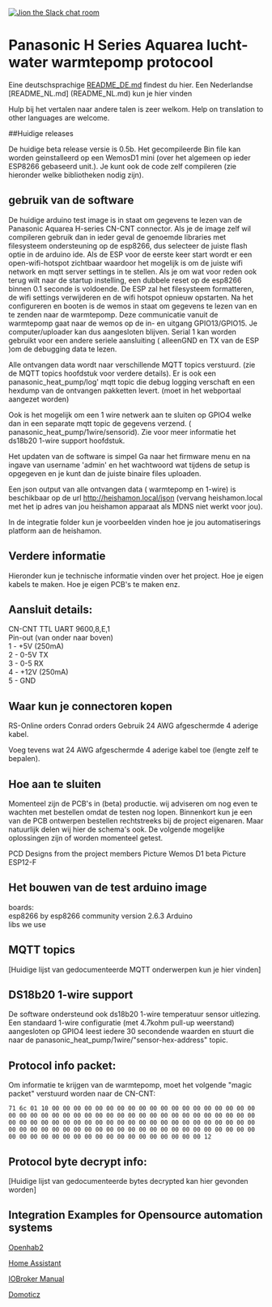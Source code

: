 ﻿[![Jion the Slack chat room](https://img.shields.io/badge/Slack-Join%20the%20chat%20room-orange)](https://join.slack.com/t/panasonic-wemos/shared_invite/enQtODg2MDY0NjE1OTI3LTgzYjkwMzIwNTAwZTMyYzgwNDQ1Y2QxYjkwODg3NjMyN2MyM2ViMDM3Yjc3OGE3MGRiY2FkYzI4MzZiZDVkNGE)


# Panasonic H Series Aquarea lucht-water warmtepomp protocool

Eine deutschsprachige [README_DE.md](README_DE.md) findest du hier.
Een Nederlandse [README_NL.md] (README_NL.md) kun je hier vinden

Hulp bij het vertalen naar andere talen is zeer welkom.
Help on translation to other languages are welcome.

##Huidige releases

De huidige beta release versie is 0.5b. Het gecompileerde Bin file kan worden geinstalleerd op een WemosD1 mini (over het algemeen op ieder ESP8266 gebaseerd unit.). Je kunt ook de code zelf compileren (zie hieronder welke bibliotheken nodig zijn).

## gebruik van de software

De huidige arduino test image is in staat om gegevens te lezen van de Panasonic Aquarea H-series CN-CNT connector. 
Als je de image zelf wil compileren gebruik dan in ieder geval de genoemde libraries met filesysteem ondersteuning op de esp8266, dus selecteer de juiste flash optie in de arduino ide. 
Als de ESP voor de eerste keer start wordt er een open-wifi-hotspot zichtbaar waardoor het mogelijk is om de juiste wifi network en mqtt server settings in te stellen. 
Als je om wat voor reden ook terug wilt naar de startup instelling, een dubbele reset op de esp8266 binnen 0.1 seconde is voldoende. De ESP zal het filesysteem formatteren, de wifi settings verwijderen en de wifi hotspot opnieuw opstarten. 
Na het configureren en booten  is de wemos in staat om gegevens te lezen van en te zenden naar de warmtepomp. Deze communicatie vanuit de warmtepomp gaat naar de wemos op de in- en uitgang GPIO13/GPIO15. Je computer/uploader kan dus aangesloten blijven.
Serial 1 kan worden gebruikt voor een andere seriele aansluiting ( alleenGND en TX van de ESP )om de debugging data te lezen.

Alle ontvangen data wordt naar verschillende MQTT topics verstuurd. (zie de MQTT topics hoofdstuk voor verdere details). Er is ook een  panasonic_heat_pump/log' mqtt topic die debug logging verschaft en een hexdump van de ontvangen pakketten levert. (moet in het webportaal aangezet worden)

Ook is het mogelijk om een 1 wire netwerk aan te sluiten op GPIO4 welke dan in een separate mqtt topic de gegevens verzend. ( panasonic_heat_pump/1wire/sensorid). Zie voor meer informatie het ds18b20 1-wire support hoofdstuk.

Het updaten van de software is simpel Ga naar het firmware menu en na ingave van username 'admin' en het wachtwoord wat tijdens de setup is opgegeven en je kunt dan de juiste binaire files uploaden.

Een json output van alle ontvangen data ( warmtepomp en 1-wire) is beschikbaar op de url http://heishamon.local/json (vervang heishamon.local met het ip adres van jou heishamon apparaat als MDNS niet werkt voor jou).

In de integratie folder kun je voorbeelden vinden hoe je jou automatiserings platform aan de heishamon.

## Verdere informatie
Hieronder kun je technische informatie vinden over het project. Hoe je eigen kabels te maken. Hoe je eigen PCB's te maken enz. 

## Aansluit details:
CN-CNT TTL UART 9600,8,E,1  \
Pin-out (van onder naar boven) \
1 - +5V (250mA)  \
2 - 0-5V TX  \
3 - 0-5 RX  \
4 - +12V (250mA) \
5 - GND

## Waar kun je connectoren kopen
RS-Online orders
Conrad orders
Gebruik  24 AWG afgeschermde 4 aderige kabel.

Voeg tevens wat 24 AWG afgeschermde 4 aderige kabel toe (lengte zelf te bepalen).

## Hoe aan te sluiten

Momenteel zijn de PCB's in (beta) productie. wij adviseren om nog even te wachten met bestellen omdat de testen nog lopen. Binnenkort kun je een van de PCB ontwerpen bestellen rechtstreeks bij de project eigenaren. Maar natuurlijk delen wij hier de schema's ook. De volgende mogelijke oplossingen zijn of worden momenteel getest.

PCD Designs from the project members 
Picture Wemos D1 beta
Picture ESP12-F



## Het bouwen van de test arduino image
boards: \
esp8266 by esp8266 community version 2.6.3  Arduino  
libs we use


## MQTT topics
[Huidige lijst van gedocumenteerde MQTT onderwerpen kun je hier vinden]

## DS18b20 1-wire support
De software ondersteund ook ds18b20 1-wire temperatuur sensor uitlezing. Een standaard 1-wire configuratie (met 4.7kohm pull-up weerstand) aangesloten op GPIO4 leest iedere 30 secondende waarden en stuurt die naar de panasonic_heat_pump/1wire/"sensor-hex-address" topic.

## Protocol info packet:

Om informatie te krijgen van de warmtepomp, moet het volgende "magic packet" verstuurd worden naar de CN-CNT: 

`71 6c 01 10 00 00 00 00 00 00 00 00 00 00 00 00 00 00 00 00 00 00 00 00 00 00 00 00 00 00 00 00 00 00 00 00 00 00 00 00 00 00 00 00 00 00 00 00 00 00 00 00 00 00 00 00 00 00 00 00 00 00 00 00 00 00 00 00 00 00 00 00 00 00 00 00 00 00 00 00 00 00 00 00 00 00 00 00 00 00 00 00 00 00 00 00 00 00 00 00 00 00 00 00 00 00 00 00 00 00 12`

## Protocol byte decrypt info:

[Huidige lijst van gedocumenteerde bytes decrypted kan hier gevonden worden]
## Integration Examples for Opensource automation systems

[Openhab2](Integrations/Openhab2)

[Home Assistant](https://github.com/Egyras/HeishaMon/tree/master/Integrations/Home%20Assistant)

[IOBroker Manual](Integrations/ioBroker_manual)

[Domoticz](Integrations/Domoticz)



